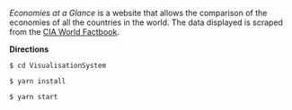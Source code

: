 
<i> Economies at a Glance </i> is a website that allows the comparison of the economies of all the countries in the world. The data displayed is scraped from the [CIA World Factbook](https://www.cia.gov/library/publications/the-world-factbook/).

**Directions**

``` 
$ cd VisualisationSystem

$ yarn install

$ yarn start
```

